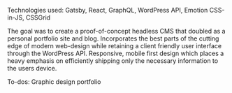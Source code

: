 <p>
Technologies used: Gatsby, React, GraphQL, WordPress API, Emotion CSS-in-JS, CSSGrid

The goal was to create a proof-of-concept headless CMS that doubled as a personal portfolio site and blog. Incorporates the best parts of the cutting edge of modern web-design while retaining a client friendly user interface through the WordPress API. Responsive, mobile first design which places a heavy emphasis on efficiently shipping only the necessary information to the users device.

To-dos: Graphic design portfolio
</p>
